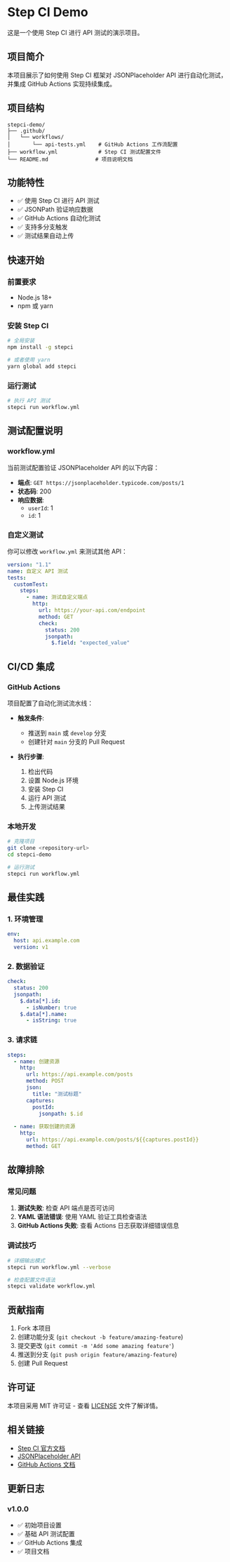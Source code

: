 # Step CI Demo

这是一个使用 Step CI 进行 API 测试的演示项目。

## 项目简介

本项目展示了如何使用 Step CI 框架对 JSONPlaceholder API 进行自动化测试，并集成 GitHub Actions 实现持续集成。

## 项目结构

```
stepci-demo/
├── .github/
│   └── workflows/
│       └── api-tests.yml    # GitHub Actions 工作流配置
├── workflow.yml             # Step CI 测试配置文件
└── README.md               # 项目说明文档
```

## 功能特性

- ✅ 使用 Step CI 进行 API 测试
- ✅ JSONPath 验证响应数据
- ✅ GitHub Actions 自动化测试
- ✅ 支持多分支触发
- ✅ 测试结果自动上传

## 快速开始

### 前置要求

- Node.js 18+ 
- npm 或 yarn

### 安装 Step CI

```bash
# 全局安装
npm install -g stepci

# 或者使用 yarn
yarn global add stepci
```

### 运行测试

```bash
# 执行 API 测试
stepci run workflow.yml
```

## 测试配置说明

### workflow.yml

当前测试配置验证 JSONPlaceholder API 的以下内容：

- **端点**: `GET https://jsonplaceholder.typicode.com/posts/1`
- **状态码**: 200
- **响应数据**:
  - `userId`: 1
  - `id`: 1

### 自定义测试

你可以修改 `workflow.yml` 来测试其他 API：

```yaml
version: "1.1"
name: 自定义 API 测试
tests:
  customTest:
    steps:
      - name: 测试自定义端点
        http:
          url: https://your-api.com/endpoint
          method: GET
          check:
            status: 200
            jsonpath:
              $.field: "expected_value"
```

## CI/CD 集成

### GitHub Actions

项目配置了自动化测试流水线：

- **触发条件**:
  - 推送到 `main` 或 `develop` 分支
  - 创建针对 `main` 分支的 Pull Request

- **执行步骤**:
  1. 检出代码
  2. 设置 Node.js 环境
  3. 安装 Step CI
  4. 运行 API 测试
  5. 上传测试结果

### 本地开发

```bash
# 克隆项目
git clone <repository-url>
cd stepci-demo

# 运行测试
stepci run workflow.yml
```

## 最佳实践

### 1. 环境管理

```yaml
env:
  host: api.example.com
  version: v1
```

### 2. 数据验证

```yaml
check:
  status: 200
  jsonpath:
    $.data[*].id:
      - isNumber: true
    $.data[*].name:
      - isString: true
```

### 3. 请求链

```yaml
steps:
  - name: 创建资源
    http:
      url: https://api.example.com/posts
      method: POST
      json:
        title: "测试标题"
      captures:
        postId:
          jsonpath: $.id
  
  - name: 获取创建的资源
    http:
      url: https://api.example.com/posts/${{captures.postId}}
      method: GET
```

## 故障排除

### 常见问题

1. **测试失败**: 检查 API 端点是否可访问
2. **YAML 语法错误**: 使用 YAML 验证工具检查语法
3. **GitHub Actions 失败**: 查看 Actions 日志获取详细错误信息

### 调试技巧

```bash
# 详细输出模式
stepci run workflow.yml --verbose

# 检查配置文件语法
stepci validate workflow.yml
```

## 贡献指南

1. Fork 本项目
2. 创建功能分支 (`git checkout -b feature/amazing-feature`)
3. 提交更改 (`git commit -m 'Add some amazing feature'`)
4. 推送到分支 (`git push origin feature/amazing-feature`)
5. 创建 Pull Request

## 许可证

本项目采用 MIT 许可证 - 查看 [LICENSE](LICENSE) 文件了解详情。

## 相关链接

- [Step CI 官方文档](https://docs.stepci.com/)
- [JSONPlaceholder API](https://jsonplaceholder.typicode.com/)
- [GitHub Actions 文档](https://docs.github.com/en/actions)

## 更新日志

### v1.0.0
- ✅ 初始项目设置
- ✅ 基础 API 测试配置
- ✅ GitHub Actions 集成
- ✅ 项目文档